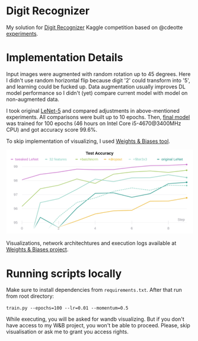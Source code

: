 # Digit Recognizer
My solution for [Digit Recognizer](https://www.kaggle.com/c/digit-recognizer) Kaggle competition based on @cdeotte [experiments](https://www.kaggle.com/cdeotte/how-to-choose-cnn-architecture-mnist).
# Implementation Details
Input images were augmented with random rotation up to 45 degrees. Here I didn't use random horizontal flip because digit '2' could transform into '5', and learning could be fucked up. Data augmentation usually improves DL model performance so I didn't (yet) compare current model with model on non-augmented data.

I took original [LeNet-5](https://github.com/trushkin-ilya/digit-recognizer/blob/f32054a656620d7d9110799f30018d55842f186e/lenet.py#L4) and compared adjustments in above-mentioned experiments. All comparisons were built up to 10 epochs. Then, [final model](https://github.com/trushkin-ilya/digit-recognizer/blob/f32054a656620d7d9110799f30018d55842f186e/lenet.py#L184) was trained for 100 epochs (46 hours on Intel Core i5-4670@3400MHz CPU) and got accuracy score 99.6%.

To skip implementation of visualizing, I used [Weights & Biases tool](https://www.wandb.com/).


![text](https://github.com/trushkin-ilya/digit-recognizer/blob/master/W&B%20Chart%2011_9_2019,%2011_12_22%20PM.png?raw=true)

Visualizations, network architechtures and execution logs available at [Weights & Biases project](https://app.wandb.ai/ilya-trushkin/digit-recognizer).
# Running scripts locally
Make sure to install dependencies from `requirements.txt`. After that run from root directory:

``train.py --epochs=100 --lr=0.01 --momentum=0.5``

While executing, you will be asked for wandb visualizing. But if you don't have access to my W&B project, you won't be able to proceed. Please, skip visualisation or ask me to grant you access rights.
